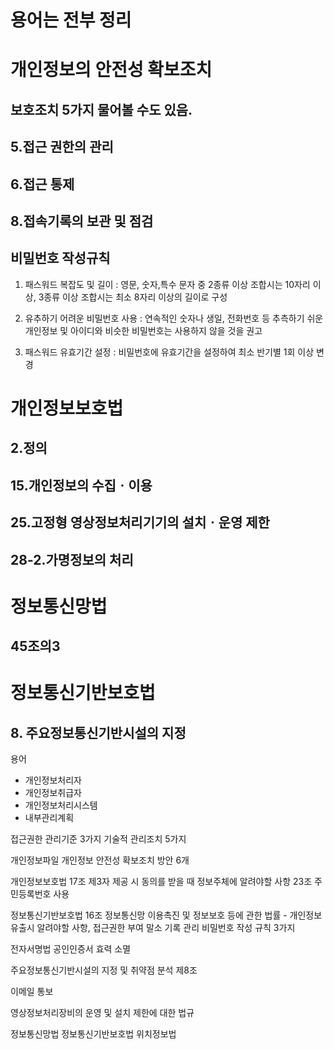 # 용어는 전부 정리

# 개인정보의 안전성 확보조치

## 보호조치 5가지 물어볼 수도 있음.

## 5.접근 권한의 관리

## 6.접근 통제

## 8.접속기록의 보관 및 점검

## 비밀번호 작성규칙

1. 패스워드 복잡도 및 길이 : 영문, 숫자,특수 문자 중 2종류 이상 조합시는 10자리 이상, 3종류 이상 조합시는 최소 8자리 이상의 길이로 구성

2. 유추하기 어려운 비밀번호 사용 : 연속적인 숫자나 생일, 전화번호 등 추측하기 쉬운 개인정보 및 아이디와 비슷한 비밀번호는 사용하지 않을 것을 권고

3. 패스워드 유효기간 설정 : 비밀번호에 유효기간을 설정하여 최소 반기별 1회 이상 변경

# 개인정보보호법

## 2.정의

## 15.개인정보의 수집ㆍ이용

## 25.고정형 영상정보처리기기의 설치ㆍ운영 제한

## 28-2.가명정보의 처리

# 정보통신망법

## 45조의3

# 정보통신기반보호법

## 8. 주요정보통신기반시설의 지정

용어

- 개인정보처리자
- 개인정보취급자
- 개인정보처리시스템
- 내부관리계획

접근권한 관리기준 3가지
기술적 관리조치 5가지

개인정보파일
개인정보 안전성 확보조치 방안 6개

개인정보보호법 17조 제3자 제공 시 동의를 받을 때 정보주체에 알려야할 사항
23조 주민등록번호 사용

정보통신기반보호법 16조
정보통신망 이용촉진 및 정보보호 등에 관한 법률 - 개인정보 유출시 알려야할 사항, 접근권한 부여 말소 기록 관리
비밀번호 작성 규칙 3가지

전자서명법 공인인증서 효력 소멸

주요정보통신기반시설의 지정 및 취약점 분석 제8조

이메일 통보

영상정보처리장비의 운영 및 설치 제한에 대한 법규

정보통신망법
정보통신기반보호법
위치정보법
